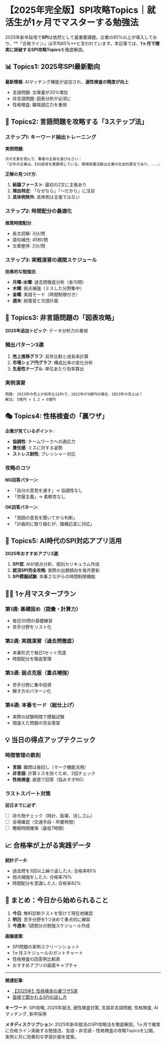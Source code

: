 
# 【2025年完全版】SPI攻略Topics｜就活生が1ヶ月でマスターする勉強法

2025年新卒採用で**SPI**は依然として最重要課題。企業の85%以上が導入しており、**「合格ライン」は平均65%**と言われています。本記事では、**1ヶ月で確実に突破するSPI攻略Topics**を徹底解説。

## 📊 Topics1: 2025年SPI最新動向

**最新情報**: AIマッチング機能が追加され、**適性検査の精度が向上**
- 言語問題: 文章量が20%増加
- 非言語問題: 図表分析が必須に
- 性格検査: 職場適応力を重視

## 🎯 Topics2: 言語問題を攻略する「3ステップ法」

### ステップ1: キーワード抽出トレーニング
**実例問題**:
```
次の文章を読んで、筆者の主張を選びなさい：
「近年の企業は、ESG経営を重要視している。環境保護活動は企業の社会的責任であり、...」
```

**正解の見つけ方**:
1. **結論ファースト**: 最初の2文に主張あり
2. **理由特定**: 「なぜなら」「〜だから」に注目
3. **具体例除外**: 具体例は主張ではない

### ステップ2: 時間配分の最適化
**推奨時間配分**:
- 長文読解: 3分/問
- 語句補充: 45秒/問
- 文章整序: 2分/問

### ステップ3: 実戦演習の週間スケジュール
**効果的な勉強法**:
- **月曜-水曜**: 過去問徹底分析（各10問）
- **木曜**: 弱点補強（ミスした分野集中）
- **金曜**: 実践モード（時間制限付き）
- **週末**: 総復習と次週計画

## 🔢 Topics3: 非言語問題の「図表攻略」

**2025年追加トピック**: データ分析力の重視

### 頻出パターン3選
1. **売上推移グラフ**: 前年比較と成長率計算
2. **市場シェア円グラフ**: 構成比率の変化分析
3. **生産性テーブル**: 単位あたり効率算出

### 実例演習
```
問題: 2023年の売上が前年比120%で、2022年が5億円の場合、2023年の売上は？
解法: 5億円 × 1.2 = 6億円
```

## 🎭 Topics4: 性格検査の「裏ワザ」

**企業が見ているポイント**:
- **協調性**: チームワークへの適応力
- **責任感**: ミスに対する姿勢
- **ストレス耐性**: プレッシャー対応

### 攻略のコツ
**NG回答パターン**:
- 「自分の意見を通す」→ 協調性なし
- 「完璧主義」→ 柔軟性なし

**OK回答パターン**:
- 「周囲の意見を聞いてから判断」
- 「計画的に取り組むが、臨機応変に対応」

## 📱 Topics5: AI時代のSPI対応アプリ活用

**2025年おすすめアプリ3選**:
1. **SPI君**: AIが弱点分析、個別カリキュラム作成
2. **就活SPI完全攻略**: 実際の出題傾向を毎月更新
3. **SPI模擬試験**: 本番さながらの時間制限機能

## 🏃‍♂️ 1ヶ月マスタープラン

### 第1週: 基礎固め（語彙・計算力）
- 毎日30問の基礎練習
- 苦手分野をリスト化

### 第2週: 実践演習（過去問徹底）
- 本番形式で毎日1セット完遂
- 時間配分を徹底管理

### 第3週: 弱点克服（重点補強）
- 苦手分野に集中投資
- 解き方のパターン化

### 第4週: 本番モード（総仕上げ）
- 実際の試験時間で模擬試験
- 間違えた問題の完全復習

## 💡 当日の得点アップテクニック

### 時間管理の鉄則
- **言語**: 難問は後回し（マーク機能活用）
- **非言語**: 計算ミスを防ぐため、2回チェック
- **性格検査**: 直感で回答（悩みすぎNG）

### ラストスパート対策
**前日までに必ず**:
- [ ] 持ち物チェック（時計、鉛筆、消しゴム）
- [ ] 会場確認（交通手段・所要時間）
- [ ] 睡眠時間確保（最低7時間）

## 📈 合格率が上がる実践データ

**統計データ**:
- 過去問を3回以上繰り返した人: 合格率85%
- 弱点補強をした人: 合格率78%
- 時間配分を意識した人: 合格率82%

## 🎯 まとめ：今日から始められること

1. **今日**: 無料診断テストを受けて現在地確認
2. **明日**: 苦手分野を1つ決めて重点的に練習
3. **今週末**: 1週間分の勉強スケジュール作成

**画像提案**:
- SPI問題の実例スクリーンショット
- 1ヶ月スケジュールのガントチャート
- 性格検査の回答例比較表
- おすすめアプリの画面キャプチャ

---

**関連記事**:
- [【2025年】性格検査の裏ワザ5選](link)
- [面接で聞かれるSPIの話し方](link)

**キーワード**: SPI攻略, 2025年就活, 適性検査対策, 言語非言語問題, 性格検査, AIマッチング, 新卒採用

**メタディスクリプション**: 2025年新卒就活のSPI攻略法を徹底解説。1ヶ月で確実に合格ライン突破する勉強法、言語・非言語・性格検査の攻略Topicsを公開。実例と共に効果的な学習計画を提案。